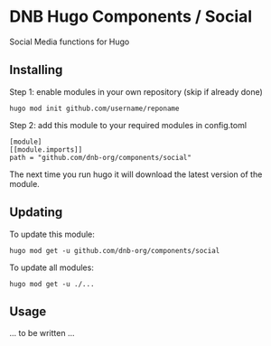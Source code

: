 # DNB Hugo Components / Social

Social Media functions for Hugo

## Installing

Step 1: enable modules in your own repository (skip if already done)

```shell script
hugo mod init github.com/username/reponame
```

Step 2: add this module to your required modules in config.toml

```
[module]
[[module.imports]]
path = "github.com/dnb-org/components/social"
```

The next time you run hugo it will download the latest version of the module.

## Updating

To update this module:

```
hugo mod get -u github.com/dnb-org/components/social
```

To update all modules:

```
hugo mod get -u ./...
```

## Usage

... to be written ...
